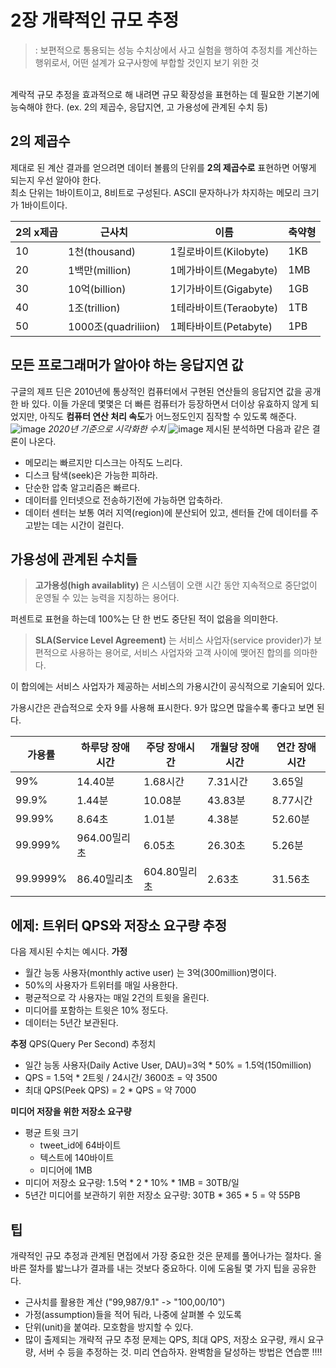 # 2장 개략적인 규모 추정
>: 보편적으로 통용되는 성능 수치상에서 사고 실험을 행하여 추정치를 계산하는 행위로서, 어떤 설계가 요구사항에 부합할 것인지 보기 위한 것 

<br>
계락적 규모 추정을 효과적으로 해 내려면 규모 확장성을 표현하는 데 필요한 기본기에 능숙해야 한다. 
(ex. 2의 제곱수, 응답지연, 고 가용성에 관계된 수치 등)

## 2의 제곱수
제대로 된 계산 결과를 얻으려면 데이터 볼륨의 단위를 **2의 제곱수로** 표현하면 어떻게 되는지 우선 알아야 한다.
<br>
최소 단위는 1바이트이고, 8비트로 구성된다. ASCII 문자하나가 차지하는 메모리 크기가 1바이트이다.

|2의 x제곱|근사치|이름|축약형|
|------|---|---|---|
|10|1천(thousand)|1킬로바이트(Kilobyte)|1KB|
|20|1백만(million)|1메가바이트(Megabyte)|1MB|
|30|10억(billion)|1기가바이트(Gigabyte)|1GB|
|40|1조(trillion)|1테라바이트(Teraobyte)|1TB|
|50|1000조(quadriliion)|1페타바이트(Petabyte)|1PB|

## 모든 프로그래머가 알아야 하는 응답지연 값 
구글의 제프 딘은 2010년에 통상적인 컴퓨터에서 구현된 연산들의 응답지연 값을 공개한 바 있다. 이들 가운데 몇몇은 더 빠른 컴퓨터가 등장하면서 더이상 유효하지 않게 되었지만, 아직도 **컴퓨터 연산 처리 속도**가 어느정도인지 짐작할 수 있도록 해준다.
![image](https://velog.velcdn.com/images/mmy789/post/f0fc2b99-b6de-478e-9f82-28fca4c2400c/image.png)
*2020년 기준으로 시각화한 수치*
![image](https://github.com/Dev-Books-Master-Study/system-design-interview/assets/87285536/580fa0e4-7acf-4eff-9f22-51c0c14c30d5)
제시된 분석하면 다음과 같은 결론이 나온다.
* 메모리는 빠르지만 디스크는 아직도 느리다.
* 디스크 탐색(seek)은 가능한 피하라.
* 단순한 압축 알고리즘은 빠르다.
* 데이터를 인터넷으로 전송하기전에 가능하면 압축하라.
* 데이터 센터는 보통 여러 지역(region)에 분산되어 있고, 센터들 간에 데이터를 주고받는 데는 시간이 걸린다.

## 가용성에 관계된 수치들 
>  **고가용성(high availablity)** 은 시스템이 오랜 시간 동안 지속적으로 중단없이 운영될 수 있는 능력을 지칭하는 용어다.

퍼센트로 표현을 하는데 100%는 단 한 번도 중단된 적이 없음을 의미한다.

> **SLA(Service Level Agreement)** 는 서비스 사업자(service provider)가 보편적으로 사용하는 용어로, 서비스 사업자와 고객 사이에 맺어진 합의를 의마한다.

이 합의에는 서비스 사업자가 제공하는 서비스의 가용시간이 공식적으로 기술되어 있다.

가용시간은 관습적으로 숫자 9를 사용해 표시한다. 9가 많으면 많을수록 좋다고 보면 된다.

|가용률|하루당 장애시간|주당 장애시간| 개월당 장애시간| 연간 장애시간|
|---|---|---|---|---|
|99%|14.40분|1.68시간|7.31시간|3.65일|
|99.9%|1.44분|10.08분|43.83분|8.77시간|
|99.99%|8.64초|1.01분|4.38분|52.60분|
|99.999%|964.00밀리초|6.05초|26.30초|5.26분|
|99.9999%|86.40밀리초|604.80밀리초|2.63초|31.56초|


## 에제: 트위터 QPS와 저장소 요구량 추정
다음 제시된 수치는 예시다.
**가정**
  * 월간 능동 사용자(monthly active user) 는 3억(300million)명이다.
  * 50%의 사용자가 트위터를 매일 사용한다.
  * 평균적으로 각 사용자는 매일 2건의 트윗을 올린다.
  * 미디어를 포함하는 트윗은 10% 정도다.
  * 데이터는 5년간 보관된다.
  
**추정**
QPS(Query Per Second) 추정치
* 일간 능동 사용자(Daily Active User, DAU)=3억 * 50% = 1.5억(150million)
* QPS = 1.5억 * 2트윗 / 24시간/ 3600초 = 약 3500
* 최대 QPS(Peek QPS) = 2 * QPS = 약 7000

**미디어 저장을 위한 저장소 요구량**
* 평균 트윗 크기
  * tweet_id에 64바이트
  * 텍스트에 140바이트
  * 미디어에 1MB
* 미디어 저장소 요구량: 1.5억 * 2 * 10% * 1MB = 30TB/일
* 5년간 미디어를 보관하기 위한 저장소 요구량: 30TB * 365 * 5 = 약 55PB
## 팁
개략적인 규모 추정과 관계된 면접에서 가장 중요한 것은 문제를 풀어나가는 절차다. 올바른 절차를 밟느냐가 결과를 내는 것보다 중요하다. 이에 도움될 몇 가지 팁을 공유한다.
* 근사치를 활용한 계산 ("99,987/9.1" -> "100,00/10")
* 가정(assumption)들을 적어 둬라, 나중에 살펴볼 수 있도록
* 단위(unit)을 붙여라. 모호함을 방지할 수 있다.
* 많이 출제되는 개략적 규모 추정 문제는 QPS, 최대 QPS, 저장소 요구량, 캐시 요구량, 서버 수 등을 추정하는 것. 미리 연습하자. 완벽함을 달성하는 방법은 연습뿐 !!!!